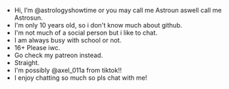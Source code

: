 - Hi, I’m @astrologyshowtime or you may call me Astroun aswell
  call me Astrosun.
- I'm only 10 years old, so i don't know
  much about github.
- I'm not much of a social person but i like to chat.
- I am always busy with school or not.
- 16+ Please iwc.
- Go check my patreon instead.
- Straight.
- I'm possibly @axel_011a from tiktok!!
- I enjoy chatting so much so pls chat with me!
